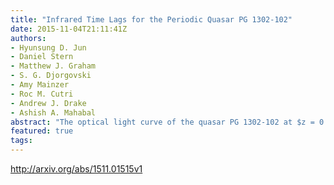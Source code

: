 ```yaml
---
title: "Infrared Time Lags for the Periodic Quasar PG 1302-102"
date: 2015-11-04T21:11:41Z
authors:
- Hyunsung D. Jun
- Daniel Stern
- Matthew J. Graham
- S. G. Djorgovski
- Amy Mainzer
- Roc M. Cutri
- Andrew J. Drake
- Ashish A. Mahabal
abstract: "The optical light curve of the quasar PG 1302-102 at $z = 0.278$ shows a strong, smooth 5.2 yr periodic signal, detectable over a period of $sim 20$ yr. Although the interpretation of this phenomenon is still uncertain, the most plausible mechanisms involve a binary system of two supermassive black holes with a subparsec separation. At this close separation, the nuclear black holes in PG 1302-102 will likely merge within $sim 10^{5}$ yr due to gravitational wave emission alone. Here we report the rest-frame near-infrared time lags for PG 1302-102. Compiling data from {it WISE} and {it Akari}, we confirm that the periodic behavior reported in the optical light curve from Graham et al. (2015) is reproduced at infrared wavelengths, with best-fit observed-frame 3.4 and $4.6 mu$m time lags of $(2219 pm 153, 2408 pm 148)$ days for a near face-on orientation of the torus, or $(4103pm 153, 4292 pm 148)$ days for an inclined system with relativistic Doppler boosting in effect. The periodicity in the infrared light curves and the light-travel time of the accretion disk photons to reach the dust glowing regions support that a source within the accretion disk is responsible for the optical variability of PG 1302-102, echoed at the further out dusty regions. The implied distance of this dusty, assumed toroidal region is $sim$ 1.5 pc for a near face-on geometry, or $sim$1.1 pc for the relativistic Doppler boosted case."
featured: true
tags:
---
```

http://arxiv.org/abs/1511.01515v1